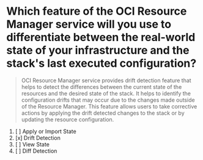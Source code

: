 # Which feature of the OCI Resource Manager service will you use to differentiate between the real-world state of your infrastructure and the stack's last executed configuration?

> OCI Resource Manager service provides drift detection feature that helps to detect the differences between the current state of the resources and the desired state of the stack. It helps to identify the configuration drifts that may occur due to the changes made outside of the Resource Manager. This feature allows users to take corrective actions by applying the drift detected changes to the stack or by updating the resource configuration.

1. [ ] Apply or Import State
1. [x] Drift Detection
1. [ ] View State
1. [ ] Diff Detection